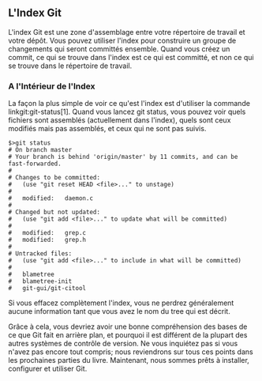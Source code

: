 ## L'Index Git ##

L'index Git est une zone d'assemblage entre votre répertoire de travail
et votre dépôt. Vous pouvez utiliser l'index pour construire un groupe de
changements qui seront committés ensemble. Quand vous créez un commit, ce
qui se trouve dans l'index est ce qui est committé, et non ce qui se trouve
dans le répertoire de travail.

### A l'Intérieur de l'Index ###

La façon la plus simple de voir ce qu'est l'index est d'utiliser la commande
linkgit:git-status[1]. Quand vous lancez git status, vous pouvez voir quels
fichiers sont assemblés (actuellement dans l'index), quels sont ceux
modifiés mais pas assemblés, et ceux qui ne sont pas suivis.

    $>git status
    # On branch master
    # Your branch is behind 'origin/master' by 11 commits, and can be fast-forwarded.
    #
    # Changes to be committed:
    #   (use "git reset HEAD <file>..." to unstage)
    #
    #	modified:   daemon.c
    #
    # Changed but not updated:
    #   (use "git add <file>..." to update what will be committed)
    #
    #	modified:   grep.c
    #	modified:   grep.h
    #
    # Untracked files:
    #   (use "git add <file>..." to include in what will be committed)
    #
    #	blametree
    #	blametree-init
    #	git-gui/git-citool

Si vous effacez complètement l'index, vous ne perdrez généralement aucune
information tant que vous avez le nom du tree qui est décrit.

Grâce à cela, vous devriez avoir une bonne compréhension des bases de ce que
Git fait en arrière plan, et pourquoi il est différent de la plupart des
autres systèmes de contrôle de version. Ne vous inquiétez pas si vous
n'avez pas encore tout compris; nous reviendrons sur tous ces points dans
les prochaines parties du livre. Maintenant, nous sommes prêts à installer,
configurer et utiliser Git.
